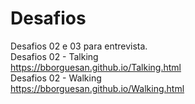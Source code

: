 # Desafios
Desafios 02 e 03 para entrevista. <br />
  Desafios 02 - Talking <br />
    https://bborguesan.github.io/Talking.html <br />
  Desafios 02 - Walking <br />
    https://bborguesan.github.io/Walking.html <br />
